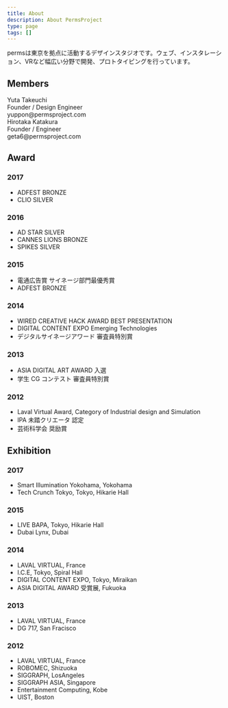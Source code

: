 ```yaml
---
title: About
description: About PermsProject
type: page
tags: []
---
```


<div class="desc">permsは東京を拠点に活動するデザインスタジオです。<span>ウェブ、インスタレーション、VRなど幅広い分野で開発、プロトタイピングを行っています。</span></div>

## Members

<div class="avatars">
  <div class="avatar yuppon">
    <div class="head"></div>
    <div class="icon"></div>
    <div class="name">Yuta Takeuchi</div>
    <div class="body">
      <div>Founder / Design Engineer</div>
      <div>
        <i data-feather="mail"></i>
        <span>yuppon@permsproject.com</span>
      </div>
    </div>
    <div class="social">
      <a href="//twitter.com/yuppon" target="new">
        <i data-feather="twitter"></i>
      </a>
      <a href="//www.facebook.com/yuta.takeuchi.52" target="new">
        <i data-feather="facebook"></i>
      </a>
      <a href="//www.instagram.com/yuppon" target="new">
        <i data-feather="instagram"></i>
      </a>
    </div>
  </div>
  <div class="avatar geta6">
    <div class="head"></div>
    <div class="icon"></div>
    <div class="name">Hirotaka Katakura</div>
    <div class="body">
      <div>Founder / Engineer</div>
      <div>
        <i data-feather="mail"></i>
        <span>geta6@permsproject.com</span>
      </div>
    </div>
    <div class="social">
      <a href="//twitter.com/geta6" target="new">
        <i data-feather="twitter"></i>
      </a>
      <a href="//www.facebook.com/geta6" target="new">
        <i data-feather="facebook"></i>
      </a>
      <a href="//www.instagram.com/geta6" target="new">
        <i data-feather="instagram"></i>
      </a>
      <a href="//github.com/geta6" target="new">
        <i data-feather="github"></i>
      </a>
    </div>
  </div>
</div>

## Award

### 2017

* ADFEST BRONZE
* CLIO SILVER

### 2016

* AD STAR SILVER
* CANNES LIONS BRONZE
* SPIKES SILVER

### 2015

* 電通広告賞 サイネージ部門最優秀賞
* ADFEST BRONZE

### 2014

* WIRED CREATIVE HACK AWARD BEST PRESENTATION
* DIGITAL CONTENT EXPO Emerging Technologies
* デジタルサイネージアワード 審査員特別賞

### 2013

* ASIA DIGITAL ART AWARD 入選
* 学生 CG コンテスト 審査員特別賞

### 2012

* Laval Virtual Award, Category of Industrial design and Simulation
* IPA 未踏クリエータ 認定
* 芸術科学会 奨励賞

## Exhibition

### 2017

* Smart Illumination Yokohama, Yokohama
* Tech Crunch Tokyo, Tokyo, Hikarie Hall

### 2015

* LIVE BAPA, Tokyo, Hikarie Hall
* Dubai Lynx, Dubai

### 2014

* LAVAL VIRTUAL, France
* I.C.E, Tokyo, Spiral Hall
* DIGITAL CONTENT EXPO, Tokyo, Miraikan
* ASIA DIGITAL AWARD 受賞展, Fukuoka

### 2013

* LAVAL VIRTUAL, France
* DG 717, San Fracisco

### 2012

* LAVAL VIRTUAL, France
* ROBOMEC, Shizuoka
* SIGGRAPH, LosAngeles
* SIGGRAPH ASIA, Singapore
* Entertainment Computing, Kobe
* UIST, Boston
